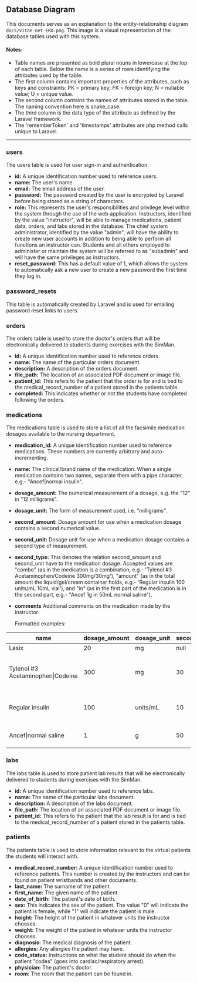 ## Database Diagram

This documents serves as an explanation to the entity-relationship diagram `docs/vitae-net-ERD.png`. This image is a visual representation of the database tables used with this system.


#### Notes:

- Table names are presented as bold plural nouns in lowercase at the top of each table. Below the name is a series of rows identifying the attributes used by the table.
- The first column contains important properties of the attributes, such as keys and constraints: PK = primary key; FK = foreign key; N = nullable value; U = unique value.
- The second column contains the names of attributes stored in the table. The naming convention here is snake_case.
- The third column is the data type of the attribute as defined by the Laravel framework.
- The 'rememberToken' and 'timestamps' attributes are php method calls unique to Laravel.


---


### users

The users table is used for user sign-in and authentication.

- **id:** A unique identification number used to reference users.
- **name:** The user's name.
- **email:** The email address of the user.
- **password:** The password created by the user is encrypted by Laravel before being stored as a string of characters.
- **role:** This represents the user's responsibilities and privilege level within the system through the use of the web application. Instructors, identified by the value "instructor", will be able to manage medications, patient data, orders, and labs stored in the database. The chief system administrator, identified by the value "admin", will have the ability to create new user accounts in addition to being able to perform all functions an instructor can. Students and all others employed to administer or maintain the system will be referred to as "subadmin" and will have the same privileges as instructors.
- **reset_password:** This has a default value of 1, which allows the system to automatically ask a new user to create a new password the first time they log in.

### password_resets

This table is automatically created by Laravel and is used for emailing password reset links to users.

### orders

The orders table is used to store the doctor's orders that will be electronically delivered to students during exercises with the SimMan.

- **id:** A unique identification number used to reference orders.
- **name:** The name of the particular orders document.
- **description:** A description of the orders document.
- **file_path:** The location of an associated PDF document or image file.
- **patient_id:** This refers to the patient that the order is for and is tied to the medical_record_number of a patient stored in the patients table.
- **completed:** This indicates whether or not the students have completed following the orders.

### medications

The medications table is used to store a list of all the facsimile medication dosages available to the nursing department.

- **medication_id:** A unique identification number used to reference medications. These numbers are currently arbitrary and auto-incrementing.
- **name:** The clinical/brand name of the medication. When a single medication contains two names, separate them with a pipe character, e.g.- "Ancef|normal insulin".
- **dosage_amount:** The numerical measurement of a dosage, e.g. the "12" in "12 milligrams".
- **dosage_unit:** The form of measurement used, i.e. "milligrams".
- **second_amount:** Dosage amount for use when a medication dosage contains a second numerical value.
- **second_unit:** Dosage unit for use when a medication dosage contains a second type of measurement.
- **second_type:** This denotes the relation second_amount and second_unit have to the medication dosage. Accepted values are "combo" (as in the medication is a combination, e.g.- 'Tylenol #3 Acetaminophen/Codeine 300mg/30mg'), "amount" (as in the total amount the liquid/gel/cream container holds, e.g.- 'Regular insulin 100 units/mL 10mL vial'), and "in" (as in the first part of the medication is in the second part, e.g.- "Ancef 1g in 50mL normal saline").
- **comments** Additional comments on the medication made by the instructor.

  Formatted examples:

| name | dosage_amount | dosage_unit | second_amount | second_unit | second_type | comments |
|------|---------------|-------------|---------------|-------------|-------------|----------|
| Lasix | 20 | mg | null | null | null | null |
| Tylenol #3 Acetaminophen\|Codeine | 300 | mg | 30 | mg | combo | Do not confuse with Tylenol #2. |
| Regular insulin | 100 | units/mL | 10 | mL | amount | Dispose only in hazard waste bin. |
| Ancef\|normal saline | 1 | g | 50 | mL | in | Shake before use. |

### labs

The labs table is used to store patient lab results that will be electronically delivered to students during exercises with the SimMan.

- **id:** A unique identification number used to reference labs.
- **name:** The name of the particular labs document.
- **description:** A description of the labs document.
- **file_path:** The location of an associated PDF document or image file.
- **patient_id:** This refers to the patient that the lab result is for and is tied to the medical_record_number of a patient stored in the patients table.

### patients

The patients table is used to store information relevant to the virtual patients the students will interact with.

- **medical_record_number:** A unique identification number used to reference patients. This number is created by the instructors and can be found on patient wristbands and other documents.
- **last_name:** The surname of the patient.
- **first_name:** The given name of the patient.
- **date_of_birth:** The patient's date of birth.
- **sex:** This indicates the sex of the patient. The value "0" will indicate the patient is female, while "1" will indicate the patient is male.
- **height:** The height of the patient in whatever units the instructor chooses.
- **weight:** The weight of the patient in whatever units the instructor chooses.
- **diagnosis:** The medical diagnosis of the patient.
- **allergies:** Any allergies the patient may have.
- **code_status:** Instructions on what the student should do when the patient "codes" (goes into cardiac/respiratory arrest).
- **physician:** The patient's doctor.
- **room:** The room that the patient can be found in.
